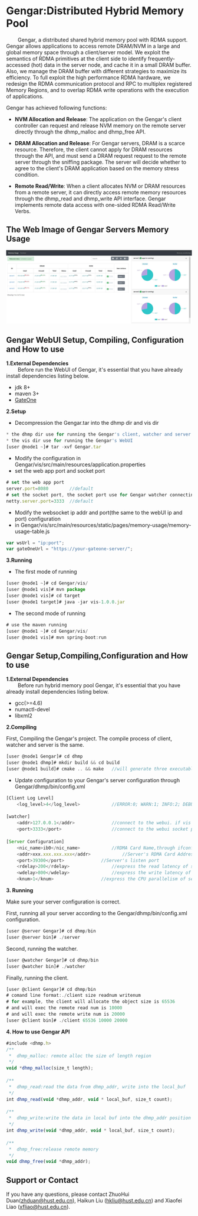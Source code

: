 # Gengar:Distributed Hybrid Memory Pool

&#160; &#160; &#160; &#160; Gengar, a distributed shared hybrid memory pool with RDMA support. Gengar allows applications to access remote DRAM/NVM in a large and global memory space through a client/server model. We exploit the semantics of RDMA primitives at the client side to identify frequently-accessed (hot) data in the server node, and cache it in a small DRAM buffer. Also, we manage the DRAM buffer with different strategies to maximize its efficiency. To full exploit the high performance RDMA hardware, we redesign the RDMA communication protocol and RPC to multiplex registered Memory Regions, and to overlap RDMA write operations with the execution of applications.

Gengar has achieved following functions:

 * **NVM Allocation and Release**: The application on the Gengar's client controller can request and release NVM memory on the remote server directly through the dhmp_malloc and dhmp_free API.

 * **DRAM Allocation and Release**: For Gengar servers, DRAM is a scarce resource. Therefore, the client cannot apply for DRAM resources through the API, and must send a DRAM request request to the remote server through the sniffing package. The server will decide whether to agree to the client's DRAM application based on the memory stress condition.

 * **Remote Read/Write**: When a client allocates NVM or DRAM resources from a remote server, it can directly access remote memory resources through the dhmp_read and dhmp_write API interface. Gengar implements remote data access with one-sided RDMA Read/Write Verbs.

The Web Image of Gengar Servers Memory Usage 
------------
![image](https://github.com/coderex2522/gengar/blob/master/images/gengar.jpg)

Gengar WebUI Setup, Compiling, Configuration and How to use
------------
**1.External Dependencies**  
&#160; &#160; &#160; &#160; Before run the WebUI of Gengar, it's essential that you have already install dependencies listing below.
* jdk 8+
* maven 3+
* [GateOne](http://liftoff.github.io/GateOne/About/index.html)

**2.Setup**
* Decompression the Gengar.tar into the dhmp dir and vis dir
```javascript
* the dhmp dir use for running the Gengar's client, watcher and server
* the vis dir use for running the Gengar's WebUI
[user @node1 ~]# tar -xvf Gengar.tar
```

* Modify the configuration in Gengar/vis/src/main/resources/application.properties
* set the web app port and socket port
```javascript
# set the web app port
server.port=8080		//default
# set the socket port, the socket port use for Gengar watcher connecting.
netty.server.port=3333	//default
```

* Modify the websocket ip addr and port(the same to the webUI ip and port) configuration 
* in Gengar/vis/src/main/resources/static/pages/memory-usage/memory-usage-table.js
```javascript
var wsUrl = "ip:port";
var gateOneUrl = "https://your-gateone-server/";
```

**3.Running**
* The first mode of running
```javascript
[user @node1 ~]# cd Gengar/vis/
[user @node1 vis]# mvn package
[user @node1 vis]# cd target
[user @node1 target]# java -jar vis-1.0.0.jar
```

* The second mode of running
```javascript
# use the maven running
[user @node1 ~]# cd Gengar/vis/
[user @node1 vis]# mvn spring-boot:run
```

Gengar Setup,Compiling,Configuration and How to use
------------
**1.External Dependencies**  
&#160; &#160; &#160; &#160; Before run hybrid memory pool Gengar, it's essential that you have already install dependencies listing below.
* gcc(>=4.6)
* numactl-devel
* libxml2

**2.Compiling**

First, Compiling the Gengar's project. The compile process of client, watcher and server is the same.

```javascript
[user @node1 Gengar]# cd dhmp
[user @node1 dhmp]# mkdir build && cd build
[user @node1 build]# cmake .. && make 	//will generate three executable files(client\watcher\server) on the Gengar/dhmp/bin
```

* Update configuration to your Gengar's server configuration through Gengar/dhmp/bin/config.xml
```javascript
[Client Log Level]
	<log_level>4</log_level>			//ERROR:0; WARN:1; INFO:2; DEBUG:3; TRACE:4;

[watcher]
	<addr>127.0.0.1</addr>				//connect to the webui. if vis run the machine same as the watcher, this can use the addr "127.0.0.1"
    <port>3333</port>					//connect to the webui socket port

[Server Configuration]
	<nic_name>ib0</nic_name>			//RDMA Card Name,through ifconfig look up
	<addr>xxx.xxx.xxx.xxx</addr>			//Server's RDMA Card Address
	<port>39300</port>				//Server's listen port
	<rdelay>200</rdelay>				//express the read latency of server's NVM is 200ns
	<wdelay>800</wdelay>				//express the write latency of server's NVM is 800ns
	<knum>1</knum>					//express the CPU parallelism of server is 1
```

**3. Running**

Make sure your server configuration is correct.

First, running all your server according to the Gengar/dhmp/bin/config.xml configuration.
```javascript
[user @server Gengar]# cd dhmp/bin
[user @server bin]# ./server
```

Second, running the watcher.
```javascript
[user @watcher Gengar]# cd dhmp/bin
[user @watcher bin]# ./watcher
```

Finally, running the client.
```javascript
[user @client Gengar]# cd dhmp/bin
# comand line format:./client size readnum writenum
# for example, the client will allocate the object size is 65536
# and will exec the remote read num is 10000
# and will exec the remote write num is 20000
[user @client bin]# ./client 65536 10000 20000
```

**4. How to use Gengar API**
```javascript
#include <dhmp.h>
/**
 *	dhmp_malloc: remote alloc the size of length region
 */
void *dhmp_malloc(size_t length);

/**
 *	dhmp_read:read the data from dhmp_addr, write into the local_buf
 */
int dhmp_read(void *dhmp_addr, void * local_buf, size_t count);

/**
 *	dhmp_write:write the data in local buf into the dhmp_addr position
 */
int dhmp_write(void *dhmp_addr, void * local_buf, size_t count);

/**
 *	dhmp_free:release remote memory
 */
void dhmp_free(void *dhmp_addr);
```

## Support or Contact
If you have any questions, please contact ZhuoHui Duan(zhduan@hust.edu.cn), Haikun Liu (hkliu@hust.edu.cn) and Xiaofei Liao (xfliao@hust.edu.cn).
